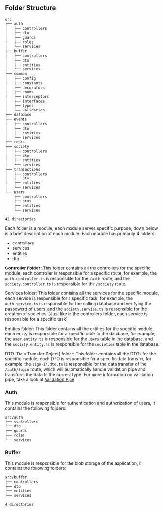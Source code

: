## Folder Structure

```bash
src
├── auth
│   ├── controllers
│   ├── dto
│   ├── guards
│   ├── roles
│   └── services
├── buffer
│   ├── controllers
│   ├── dto
│   ├── entities
│   └── services
├── common
│   ├── config
│   ├── constants
│   ├── decorators
│   ├── enums
│   ├── interceptors
│   ├── interfaces
│   ├── types
│   └── validation
├── database
├── events
│   ├── controllers
│   ├── dto
│   ├── entities
│   └── services
├── redis
├── society
│   ├── controllers
│   ├── dto
│   ├── entities
│   └── services
├── transactions
│   ├── controllers
│   ├── dto
│   ├── entities
│   └── services
└── users
    ├── controllers
    ├── dtos
    ├── entities
    └── services

42 directories
```

<!-- we are in folder strcurture.md -->

Each folder is a module, each module serves specific purpose, down below is a brief description of each module. Each module has primarily 4 folders:

- controllers
- services
- entities
- dto

**Controller Folder:** This folder contains all the controllers for the specific module, each controller is responsible for a specific route, for example, the `auth.controller.ts` is responsible for the `/auth` route, and the `society.controller.ts` is responsible for the `/society` route.

Services folder: This folder contains all the services for the specific module, each service is responsible for a specific task, for example, the `auth.service.ts` is responsible for the calling database and verifying the passoword of users, and the `society.service.ts` is responsible for the creation of societies. [Just like in the controllers folder, each service is responsible for a specific task]

Entities folder: This folder contains all the entities for the specific module, each entity is responsible for a specific table in the database, for example, the `user.entity.ts` is responsible for the `users` table in the database, and the `society.entity.ts` is responsible for the `societies` table in the database.

DTO [Data Transfer Object] folder: This folder contains all the DTOs for the specific module, each DTO is responsible for a specific data transfer, for example, the `sign-in.dto.ts` is responsible for the data transfer of the `/auth/login` route, which will automatically handle validation pipe and transform the data to the correct type. For more information on validation pipe, take a look at [Validation Pipe](https://docs.nestjs.com/techniques/validation#)

### Auth

This module is responsible for authentication and authorization of users, it contains the following folders:

```bash
src/auth
├── controllers
├── dto
├── guards
├── roles
└── services
```

### Buffer

This module is responsible for the blob storage of the application, it contains the following folders:

```bash
src/buffer
├── controllers
├── dto
├── entities
└── services

4 directories
```

<!-- TODO Add Remaining Modules-->
